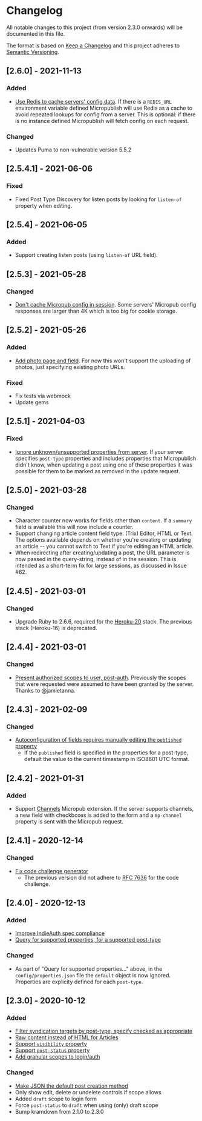 # Changelog

All notable changes to this project (from version 2.3.0 onwards) will be
documented in this file.

The format is based on [Keep a Changelog](https://keepachangelog.com/en/1.0.0/)
and this project adheres to
[Semantic Versioning](https://semver.org/spec/v2.0.0.html).

## [2.6.0] - 2021-11-13

### Added

- [Use Redis to cache servers' config data](https://github.com/barryf/micropublish/issues/86). If there is a `REDIS_URL` environment variable defined Micropublish will use Redis as a cache to avoid repeated lookups for config from a server. This is optional: if there is no instance defined Micropublish will fetch config on each request.

### Changed

- Updates Puma to non-vulnerable version 5.5.2

## [2.5.4.1] - 2021-06-06

### Fixed

- Fixed Post Type Discovery for listen posts by looking for `listen-of` property
  when editing.

## [2.5.4] - 2021-06-05

### Added

- Support creating listen posts (using `listen-of` URL field).

## [2.5.3] - 2021-05-28

### Changed

- [Don't cache Micropub config in session](https://github.com/barryf/micropublish/issues/76).
  Some servers' Micropub config responses are larger than 4K which is too big
  for cookie storage.

## [2.5.2] - 2021-05-26

### Added

- [Add photo page and field](https://github.com/barryf/micropublish/issues/73).
  For now this won't support the uploading of photos, just specifying existing
  photo URLs.

### Fixed

- Fix tests via webmock
- Update gems

## [2.5.1] - 2021-04-03

### Fixed

- [Ignore unknown/unsupported properties from server](https://github.com/barryf/micropublish/pull/68).
  If your server specifies `post-type` properties and includes properties that
  Micropublish didn't know, when updating a post using one of these properties
  it was possible for them to be marked as removed in the update request.

## [2.5.0] - 2021-03-28

### Changed

- Character counter now works for fields other than `content`. If a `summary`
  field is available this will now include a counter.
- Support changing article content field type: (Trix) Editor, HTML or Text.
  The options available depends on whether you're creating or updating an
  article -- you cannot switch to Text if you're editing an HTML article.
- When redirecting after creating/updating a post, the URL parameter is now
  passed in the query-string, instead of in the session. This is intended as
  a short-term fix for large sessions, as discussed in Issue #62.

## [2.4.5] - 2021-03-01

### Changed

- Upgrade Ruby to 2.6.6, required for the
  [Heroku-20](https://devcenter.heroku.com/articles/heroku-20-stack) stack.
  The previous stack (Heroku-16) is deprecated.

## [2.4.4] - 2021-03-01

### Changed

- [Present authorized scopes to user, post-auth](https://github.com/barryf/micropublish/pull/63).
  Previously the scopes that were requested were assumed to have been granted by
  the server. Thanks to @jamietanna.

## [2.4.3] - 2021-02-09

### Changed

- [Autoconfiguration of fields requires manually editing the `published` property](https://github.com/barryf/micropublish/issues/59)
  - If the `published` field is specified in the properties for a post-type,
    default the value to the current timestamp in ISO8601 UTC format.

## [2.4.2] - 2021-01-31

### Added

- Support [Channels](https://github.com/indieweb/micropub-extensions/issues/40)
  Micropub extension. If the server supports channels, a new field with
  checkboxes is added to the form and a `mp-channel` property is sent with the
  Micropub request.

## [2.4.1] - 2020-12-14

### Changed

- [Fix code challenge generator](https://github.com/barryf/micropublish/commit/c42324a2a61523942f484b51d3d7e3b87f5fbef7)
  - The previous version did not adhere to [RFC 7636](https://tools.ietf.org/html/rfc7636#appendix-A) for the code challenge.

## [2.4.0] - 2020-12-13

### Added

- [Improve IndieAuth spec compliance](https://github.com/barryf/micropublish/issues/54)
- [Query for supported properties, for a supported post-type](https://github.com/barryf/micropublish/issues/51)

### Changed

- As part of "Query for supported properties..." above, in the `config/properties.json` file the `default` object is now ignored. Properties are explicity defined for each `post-type`.

## [2.3.0] - 2020-10-12

### Added

- [Filter syndication targets by post-type, specify checked as appropriate](https://github.com/barryf/micropublish/issues/45)
- [Raw content instead of HTML for Articles](https://github.com/barryf/micropublish/issues/42)
- [Support `visibility` property](https://github.com/barryf/micropublish/issues/36)
- [Support `post-status` property](https://github.com/barryf/micropublish/issues/35)
- [Add granular scopes to login/auth](https://github.com/barryf/micropublish/issues/33)

### Changed

- [Make JSON the default post creation method](https://github.com/barryf/micropublish/issues/41)
- Only show edit, delete or undelete controls if scope allows
- Added `draft` scope to login form
- Force `post-status` to `draft` when using (only) draft scope
- Bump kramdown from 2.1.0 to 2.3.0
